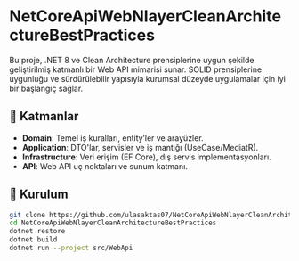 # NetCoreApiWebNlayerCleanArchitectureBestPractices

Bu proje, .NET 8 ve Clean Architecture prensiplerine uygun şekilde geliştirilmiş katmanlı bir Web API mimarisi sunar. SOLID prensiplerine uygunluğu ve sürdürülebilir yapısıyla kurumsal düzeyde uygulamalar için iyi bir başlangıç sağlar.

## 📁 Katmanlar

- **Domain**: Temel iş kuralları, entity’ler ve arayüzler.
- **Application**: DTO'lar, servisler ve iş mantığı (UseCase/MediatR).
- **Infrastructure**: Veri erişim (EF Core), dış servis implementasyonları.
- **API**: Web API uç noktaları ve sunum katmanı.

## 🔧 Kurulum

```bash
git clone https://github.com/ulasaktas07/NetCoreApiWebNlayerCleanArchitectureBestPractices.git
cd NetCoreApiWebNlayerCleanArchitectureBestPractices
dotnet restore
dotnet build
dotnet run --project src/WebApi
